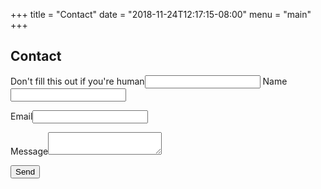 +++
title = "Contact"
date = "2018-11-24T12:17:15-08:00"
menu = "main"
+++
## Contact

<form name="contact" action="/contact-success" method="POST" netlify-honeypot="pooh" netlify>
    <label class="hidden">Don't fill this out if you're human<input name="pooh"/></label>
    <label>Name<input name="name" autocomplete="name" type="text"/></label>
    <p></p>
    <label>Email<input name="email" autocomplete="email" type="email"/></label>
    <p></p>
    <label>Message<textarea name="message"></textarea></label>
    <p></p>
    <div netlify-recaptcha></div>
    <p></p>
    <button type="submit">Send</button>
</form>
